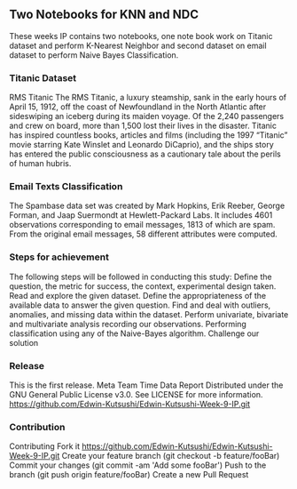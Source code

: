 ## Two Notebooks for KNN and NDC
These weeks IP contains two notebooks, one note book work on Titanic dataset and perform K-Nearest Neighbor and second dataset on email dataset to perform Naive Bayes Classification.
### Titanic Dataset
RMS Titanic The RMS Titanic, a luxury steamship, sank in the early hours of April 15, 1912, off the coast of Newfoundland in the North Atlantic after sideswiping an iceberg during its maiden voyage. Of the 2,240 passengers and crew on board, more than 1,500 lost their lives in the disaster. Titanic has inspired countless books, articles and films (including the 1997 “Titanic” movie starring Kate Winslet and Leonardo DiCaprio), and the ships story has entered the public consciousness as a cautionary tale about the perils of human hubris.
### Email Texts Classification
The Spambase data set was created by Mark Hopkins, Erik Reeber, George Forman, and Jaap Suermondt at Hewlett-Packard Labs. It includes 4601 observations corresponding to email messages, 1813 of which are spam. From the original email messages, 58 different attributes were computed.
### Steps for achievement
The following steps will be followed in conducting this study: 
Define the question, the metric for success, the context, experimental design taken.
Read and explore the given dataset.
Define the appropriateness of the available data to answer the given question.
Find and deal with outliers, anomalies, and missing data within the dataset.
Perform univariate, bivariate and multivariate analysis recording our observations.
Performing classification using any of the Naive-Bayes algorithm.
Challenge our solution
### Release
This is the first release. Meta Team Time Data Report Distributed under the GNU General Public License v3.0. 
See LICENSE for more information. https://github.com/Edwin-Kutsushi/Edwin-Kutsushi-Week-9-IP.git
### Contribution
Contributing Fork it https://github.com/Edwin-Kutsushi/Edwin-Kutsushi-Week-9-IP.git Create your feature branch (git checkout -b feature/fooBar) 
Commit your changes (git commit -am 'Add some fooBar') Push to the branch (git push origin feature/fooBar) Create a new Pull Request
